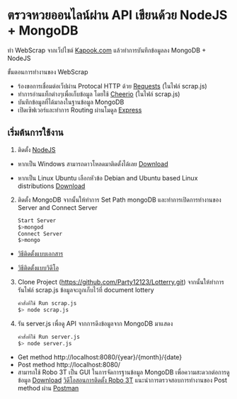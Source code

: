 # ตรวจหวยออนไลน์ผ่าน API เขียนด้วย NodeJS + MongoDB
ทำ WebScrap จากเว็ปไซต์ [Kapook.com]( http://lottery.kapook.com/history.html) แล้วทำการบันทึกข้อมูลลง MongoDB + NodeJS

ขั้นตอนการทำงานของ WebScrap
- ร้องขอการเชื่อมต่อเว็ปผ่าน Protocal HTTP ด้วย [Requests](https://www.npmjs.com/package/request) (ในไฟล์ scrap.js) 
- ทำการอ่านแท็กต่างๆเพื่อเก็บข้อมูล โดยใช้ [Cheerio](https://github.com/cheeriojs/cheerio) (ในไฟล์ scrap.js)
- บันทึกข้อมูลที่ได้มาลงในฐานข้อมูล MongoDB
- เปิดเซิฟเวอร์และทำการ Routing ผ่านโมดูล [Express](https://www.npmjs.com/package/express)

## เริ่มต้นการใช้งาน
1. ติดตั้ง [NodeJS]( https://nodejs.org/en/) 

- หากเป็น Windows สามารถดาวโหลดมาติดตั้งได้เลย [Download](https://nodejs.org/en/download/)

- หากเป็น Linux Ubuntu เลือกหัวข้อ Debian and Ubuntu based Linux distributions [Download](https://nodejs.org/en/download/package-manager/#arch-linux)

2. ติดตั้ง MongoDB จากนั้นให้ทำการ Set Path mongoDB และทำการเปิดการทำงานของ Server  and Connect Server
			
     ```sh
    Start Server
     $>mongod
    Connect Server
    $>mongo
    ```
- [วิธีติดตั้งแบบเอกสาร](https://docs.mongodb.com/manual/tutorial/install-mongodb-on-windows/)
	
- [ วิธีติดตั้งแบบวิดีโอ](https://www.youtube.com/watch?v=IPV2Z3f-WMk)

3. Clone Project (https://github.com/Party12123/Lotterry.git) จากนั้นให้ทำการรันไฟล์ scrap.js ข้อมูลจะถูกเก็บไว้ที่ document lottery
     ```sh
    คำสั่งที่ใช้ Run scrap.js
     $> node scrap.js
    ```
4. รัน server.js เพื่อดู API จากการดึงข้อมูลจาก MongoDB มาแสดง
     ```sh
    คำสั่งที่ใช้ Run server.js
     $> node server.js
    ```
- Get method http://localhost:8080/{year}/{month}/{date}
- Post method http://localhost:8080/
- สามารถใช้ Robo 3T เป็น  GUI ในการจัดการฐานข้อมูล MongoDB เพื่อความสะดวกต่อการดูข้อมูล [Download](https://robomongo.org/)  [ วิดีโอสอนการติดตั้ง Robo 3T](https://www.youtube.com/watch?v=0cxFyeQ4Vio)
  แนะนำการตรวจสอบการทำงานของ Post method ผ่าน [Postman](https://chrome.google.com/webstore/detail/postman/fhbjgbiflinjbdggehcddcbncdddomop?hl=th)
